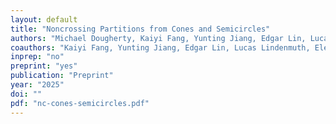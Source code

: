 ```yaml
---
layout: default
title: "Noncrossing Partitions from Cones and Semicircles"
authors: "Michael Dougherty, Kaiyi Fang, Yunting Jiang, Edgar Lin, Lucas Lindenmuth, Eleanor Pokras, and Gina Root"
coauthors: "Kaiyi Fang, Yunting Jiang, Edgar Lin, Lucas Lindenmuth, Eleanor Pokras, and Gina Root"
inprep: "no"
preprint: "yes"
publication: "Preprint"
year: "2025"
doi: ""
pdf: "nc-cones-semicircles.pdf"
---
```

